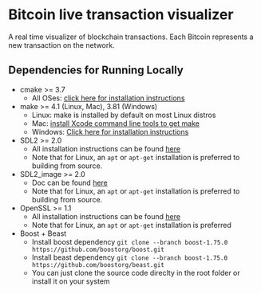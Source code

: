 # Bitcoin live transaction visualizer

A real time visualizer of blockchain transactions. Each Bitcoin represents a new transaction on the network.

## Dependencies for Running Locally

* cmake >= 3.7
  * All OSes: [click here for installation instructions](https://cmake.org/install/)
* make >= 4.1 (Linux, Mac), 3.81 (Windows)
  * Linux: make is installed by default on most Linux distros
  * Mac: [install Xcode command line tools to get make](https://developer.apple.com/xcode/features/)
  * Windows: [Click here for installation instructions](http://gnuwin32.sourceforge.net/packages/make.htm)
* SDL2 >= 2.0
  * All installation instructions can be found [here](https://wiki.libsdl.org/Installation)
  * Note that for Linux, an `apt` or `apt-get` installation is preferred to building from source.
* SDL2_image >= 2.0
  * Doc can be found [here](https://www.libsdl.org/projects/SDL_image/)
  * Note that for Linux, an `apt` or `apt-get` installation is preferred to building from source.
* OpenSSL >= 1.1
  * All installation instructions can be found [here](https://wiki.openssl.org/index.php/Compilation_and_Installation)
  * Note that for Linux, an `apt` or `apt-get` installation is preferred
* Boost + Beast
  * Install boost dependency `git clone --branch boost-1.75.0 https://github.com/boostorg/boost.git`
  * Install beast dependency `git clone --branch boost-1.75.0 https://github.com/boostorg/beast.git`
  * You can just clone the source code direclty in the root folder or install it on your system

